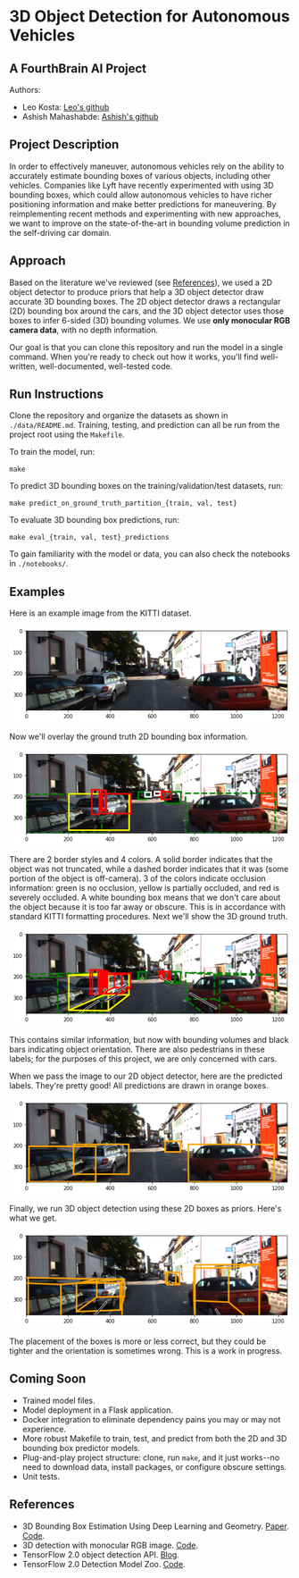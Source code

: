 # 3D Object Detection for Autonomous Vehicles
## A FourthBrain AI Project

Authors:
* Leo Kosta: [Leo's github](https://github.com/kostaleonard)
* Ashish Mahashabde: [Ashish's github](https://github.com/amahashabde)

## Project Description

In order to effectively maneuver, autonomous vehicles rely on the ability to accurately estimate bounding boxes of various objects, including other vehicles. Companies like Lyft have recently experimented with using 3D bounding boxes, which could allow autonomous vehicles to have richer positioning information and make better predictions for maneuvering. By reimplementing recent methods and experimenting with new approaches, we want to improve on the state-of-the-art in bounding volume prediction in the self-driving car domain.

## Approach

Based on the literature we've reviewed (see [References](#references)), we used a 2D object detector to produce priors that help a 3D object detector draw accurate 3D bounding boxes. The 2D object detector draws a rectangular (2D) bounding box around the cars, and the 3D object detector uses those boxes to infer 6-sided (3D) bounding volumes. We use **only monocular RGB camera data**, with no depth information. 

Our goal is that you can clone this repository and run the model in a single command. When you're ready to check out how it works, you'll find well-written, well-documented, well-tested code.

## Run Instructions

Clone the repository and organize the datasets as shown in `./data/README.md`. Training, testing, and prediction can all be run from the project root using the `Makefile`.

To train the model, run:

```
make
```

To predict 3D bounding boxes on the training/validation/test datasets, run:

```
make predict_on_ground_truth_partition_{train, val, test}
```

To evaluate 3D bounding box predictions, run:

```
make eval_{train, val, test}_predictions
```

To gain familiarity with the model or data, you can also check the notebooks in `./notebooks/`.

## Examples

Here is an example image from the KITTI dataset.

![Original image](example_images/original.png)

Now we'll overlay the ground truth 2D bounding box information.

![2D ground truth](example_images/2d_ground_truth.png)

There are 2 border styles and 4 colors. A solid border indicates that the object was not truncated, while a dashed border indicates that it was (some portion of the object is off-camera). 3 of the colors indicate occlusion information: green is no occlusion, yellow is partially occluded, and red is severely occluded. A white bounding box means that we don't care about the object because it is too far away or obscure. This is in accordance with standard KITTI formatting procedures. Next we'll show the 3D ground truth.

![3D ground truth](example_images/3d_ground_truth.png)

This contains similar information, but now with bounding volumes and black bars indicating object orientation. There are also pedestrians in these labels; for the purposes of this project, we are only concerned with cars.

When we pass the image to our 2D object detector, here are the predicted labels. They're pretty good! All predictions are drawn in orange boxes.

![2D prediction](example_images/2d_prediction.png)

Finally, we run 3D object detection using these 2D boxes as priors. Here's what we get.

![3D prediction](example_images/3d_prediction.png)

The placement of the boxes is more or less correct, but they could be tighter and the orientation is sometimes wrong. This is a work in progress.

## Coming Soon

* Trained model files.
* Model deployment in a Flask application.
* Docker integration to eliminate dependency pains you may or may not experience.
* More robust Makefile to train, test, and predict from both the 2D and 3D bounding box predictor models.
* Plug-and-play project structure: clone, run `make`, and it just works--no need to download data, install packages, or configure obscure settings.
* Unit tests.

## References

* 3D Bounding Box Estimation Using Deep Learning and Geometry. [Paper](https://arxiv.org/abs/1612.00496). [Code](https://github.com/smallcorgi/3D-Deepbox).
* 3D detection with monocular RGB image. [Code](https://github.com/ZhixinLai/3D-detection-with-monocular-RGB-image).
* TensorFlow 2.0 object detection API. [Blog](https://blog.tensorflow.org/2020/07/tensorflow-2-meets-object-detection-api.html).
* TensorFlow 2.0 Detection Model Zoo. [Code](https://github.com/tensorflow/models/blob/master/research/object_detection/g3doc/tf2_detection_zoo.md).

